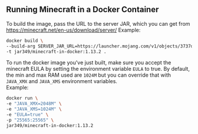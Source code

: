 Running Minecraft in a Docker Container
---

To build the image, pass the URL to the server JAR, which you can get from https://minecraft.net/en-us/download/server/
Example:
```bash
docker build \
--build-arg SERVER_JAR_URL=https://launcher.mojang.com/v1/objects/3737db93722a9e39eeada7c27e7aca28b144ffa7/server.jar \
-t jar349/minecraft-in-docker:1.13.2 .
```

To run the docker image you've just built, make sure you accept the minecraft EULA by setting the environment variable `EULA` to true.  By default, the min and max RAM used are `1024M` but you can override that with `JAVA_XMX` and `JAVA_XMS` environment variables.  
Example:
```bash
docker run \
-e "JAVA_XMX=2048M" \
-e "JAVA_XMS=1024M" \
-e "EULA=true" \
-p "25565:25565" \
jar349/minecraft-in-docker:1.13.2
```

